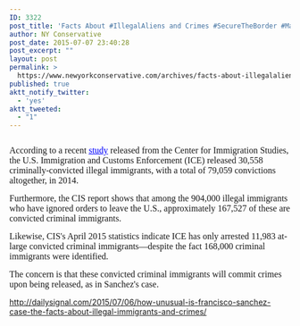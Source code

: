 ```yaml
---
ID: 3322
post_title: 'Facts About #IllegalAliens and Crimes #SecureTheBorder #MakeAmericaGreatAgain'
author: NY Conservative
post_date: 2015-07-07 23:40:28
post_excerpt: ""
layout: post
permalink: >
  https://www.newyorkconservative.com/archives/facts-about-illegalaliens-and-crimes-securetheborder-makeamericagreatagain/
published: true
aktt_notify_twitter:
  - 'yes'
aktt_tweeted:
  - "1"
---
```

<p><img src="http://www.newyorkconservative.com/wp-content/uploads/2015/07/070815_0340_FactsAboutI1.jpg" alt=""/>
	</p><p><span style="font-family:Times New Roman; font-size:12pt">According to a recent <a href="http://us4.campaign-archive1.com/?u=11002b90be7384b380b467605&amp;id=d18604d143&amp;e=76979bc5b2"><span style="color:blue; text-decoration:underline">study</span></a> released from the Center for Immigration Studies, the U.S. Immigration and Customs Enforcement (ICE) released 30,558 criminally-convicted illegal immigrants, with a total of 79,059 convictions altogether, in 2014.
</span></p><p><span style="font-family:Times New Roman; font-size:12pt">Furthermore, the CIS report shows that among the 904,000 illegal immigrants who have ignored orders to leave the U.S., approximately 167,527 of these are convicted criminal immigrants.
</span></p><p><span style="font-family:Times New Roman; font-size:12pt">Likewise, CIS's April 2015 statistics indicate ICE has only arrested 11,983 at-large convicted criminal immigrants—despite the fact 168,000 criminal immigrants were identified.
</span></p><p><span style="font-family:Times New Roman; font-size:12pt">The concern is that these convicted criminal immigrants will commit crimes upon being released, as in Sanchez's case.
</span></p><p><a href="http://dailysignal.com/2015/07/06/how-unusual-is-francisco-sanchez-case-the-facts-about-illegal-immigrants-and-crimes/">http://dailysignal.com/2015/07/06/how-unusual-is-francisco-sanchez-case-the-facts-about-illegal-immigrants-and-crimes/</a>
	</p>